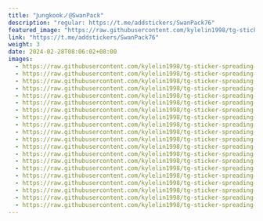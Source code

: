```yaml
---
title: "𝖩𝗎𝗇𝗀𝗄𝗈𝗈𝗄ノ@SwanPack"
description: "regular: https://t.me/addstickers/SwanPack76"
featured_image: "https://raw.githubusercontent.com/kylelin1998/tg-sticker-spreading-worldwide-images/main/img/27804463-df19-412e-954d-cbdabe91d4e2.jpg"
link: "https://t.me/addstickers/SwanPack76"
weight: 3
date: 2024-02-28T08:06:02+08:00
images:
  - https://raw.githubusercontent.com/kylelin1998/tg-sticker-spreading-worldwide-images/main/img/27804463-df19-412e-954d-cbdabe91d4e2.jpg
  - https://raw.githubusercontent.com/kylelin1998/tg-sticker-spreading-worldwide-images/main/img/9a21d72a-8eb0-497e-971f-ffed5f1063b4.jpg
  - https://raw.githubusercontent.com/kylelin1998/tg-sticker-spreading-worldwide-images/main/img/8d3208cd-e6e5-4eaa-9bc8-e317eda221a5.jpg
  - https://raw.githubusercontent.com/kylelin1998/tg-sticker-spreading-worldwide-images/main/img/f50c5c05-98ba-41d1-9ec7-ad34345d1873.jpg
  - https://raw.githubusercontent.com/kylelin1998/tg-sticker-spreading-worldwide-images/main/img/def11454-e297-4947-9884-42b55ac9d147.jpg
  - https://raw.githubusercontent.com/kylelin1998/tg-sticker-spreading-worldwide-images/main/img/f425f884-a09b-4a96-95f3-5243635f5cc2.jpg
  - https://raw.githubusercontent.com/kylelin1998/tg-sticker-spreading-worldwide-images/main/img/56c1fa4e-716f-4942-a7ef-ca7fc4d9d921.jpg
  - https://raw.githubusercontent.com/kylelin1998/tg-sticker-spreading-worldwide-images/main/img/6ff38e8f-09d7-4711-ba70-11f9b58a2b29.jpg
  - https://raw.githubusercontent.com/kylelin1998/tg-sticker-spreading-worldwide-images/main/img/a0f79ac1-c4c9-4bf7-be1e-0421994f8021.jpg
  - https://raw.githubusercontent.com/kylelin1998/tg-sticker-spreading-worldwide-images/main/img/9133d79e-728a-42da-adb1-ab31c4bd295c.jpg
  - https://raw.githubusercontent.com/kylelin1998/tg-sticker-spreading-worldwide-images/main/img/19a9dad8-a5cf-4271-894c-4e6233bf14a9.jpg
  - https://raw.githubusercontent.com/kylelin1998/tg-sticker-spreading-worldwide-images/main/img/20ff8c00-d722-4b9a-8d99-b78b8f63c1e1.jpg
  - https://raw.githubusercontent.com/kylelin1998/tg-sticker-spreading-worldwide-images/main/img/af240cf5-40fe-4571-ad48-2e61eae84fbf.jpg
  - https://raw.githubusercontent.com/kylelin1998/tg-sticker-spreading-worldwide-images/main/img/b17c3f92-8785-4ed8-8ab9-aab174dd4017.jpg
  - https://raw.githubusercontent.com/kylelin1998/tg-sticker-spreading-worldwide-images/main/img/f1d7373b-54ab-4b22-9c9e-1a22dc582c8c.jpg
  - https://raw.githubusercontent.com/kylelin1998/tg-sticker-spreading-worldwide-images/main/img/246c0e57-9776-4ca0-8395-c1098d8d5e4c.jpg
  - https://raw.githubusercontent.com/kylelin1998/tg-sticker-spreading-worldwide-images/main/img/11309188-461d-47d8-810b-d5397d2177a7.jpg
  - https://raw.githubusercontent.com/kylelin1998/tg-sticker-spreading-worldwide-images/main/img/15fd44cd-5be0-46b6-82a1-17cd7f4357fb.jpg
  - https://raw.githubusercontent.com/kylelin1998/tg-sticker-spreading-worldwide-images/main/img/ed5f99c3-87b9-44d9-866f-a64f4a698bb8.jpg
  - https://raw.githubusercontent.com/kylelin1998/tg-sticker-spreading-worldwide-images/main/img/b3ebf6df-c3f8-48d7-a609-888379831010.jpg
---
```

